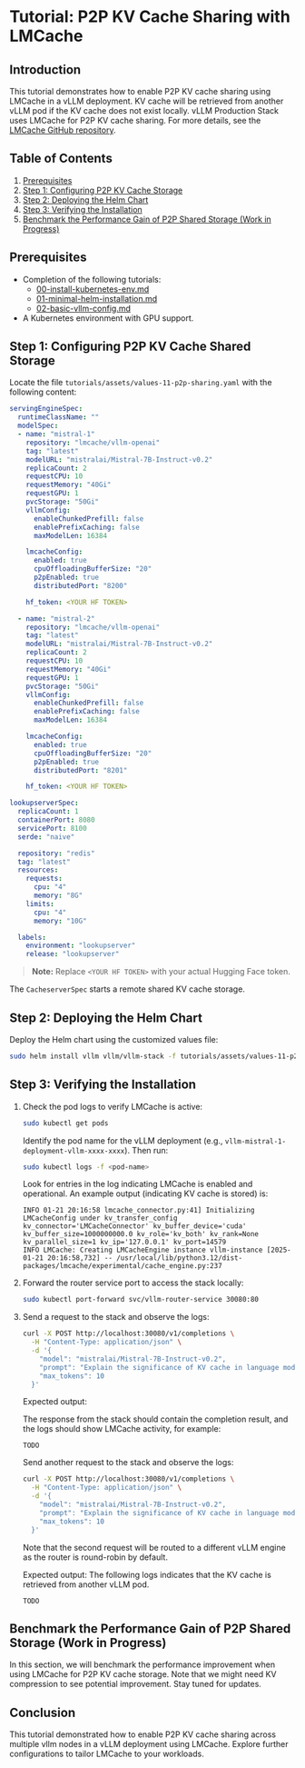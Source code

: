 # Tutorial: P2P KV Cache Sharing with LMCache

## Introduction

This tutorial demonstrates how to enable P2P KV cache sharing using LMCache in a vLLM deployment. KV cache will be retrieved from another vLLM pod if the KV cache does not exist locally.
vLLM Production Stack uses LMCache for P2P KV cache sharing. For more details, see the [LMCache GitHub repository](https://github.com/LMCache/LMCache).

## Table of Contents

1. [Prerequisites](#prerequisites)
2. [Step 1: Configuring P2P KV Cache Storage](#step-1-configuring-p2p-kv-cache-shared-storage)
3. [Step 2: Deploying the Helm Chart](#step-2-deploying-the-helm-chart)
4. [Step 3: Verifying the Installation](#step-3-verifying-the-installation)
5. [Benchmark the Performance Gain of P2P Shared Storage (Work in Progress)](#benchmark-the-performance-gain-of-p2p-shared-storage-work-in-progress)

## Prerequisites

- Completion of the following tutorials:
  - [00-install-kubernetes-env.md](00-install-kubernetes-env.md)
  - [01-minimal-helm-installation.md](01-minimal-helm-installation.md)
  - [02-basic-vllm-config.md](02-basic-vllm-config.md)
- A Kubernetes environment with GPU support.

## Step 1: Configuring P2P KV Cache Shared Storage

Locate the file `tutorials/assets/values-11-p2p-sharing.yaml` with the following content:

```yaml
servingEngineSpec:
  runtimeClassName: ""
  modelSpec:
  - name: "mistral-1"
    repository: "lmcache/vllm-openai"
    tag: "latest"
    modelURL: "mistralai/Mistral-7B-Instruct-v0.2"
    replicaCount: 2
    requestCPU: 10
    requestMemory: "40Gi"
    requestGPU: 1
    pvcStorage: "50Gi"
    vllmConfig:
      enableChunkedPrefill: false
      enablePrefixCaching: false
      maxModelLen: 16384

    lmcacheConfig:
      enabled: true
      cpuOffloadingBufferSize: "20"
      p2pEnabled: true
      distributedPort: "8200"

    hf_token: <YOUR HF TOKEN>

  - name: "mistral-2"
    repository: "lmcache/vllm-openai"
    tag: "latest"
    modelURL: "mistralai/Mistral-7B-Instruct-v0.2"
    replicaCount: 2
    requestCPU: 10
    requestMemory: "40Gi"
    requestGPU: 1
    pvcStorage: "50Gi"
    vllmConfig:
      enableChunkedPrefill: false
      enablePrefixCaching: false
      maxModelLen: 16384

    lmcacheConfig:
      enabled: true
      cpuOffloadingBufferSize: "20"
      p2pEnabled: true
      distributedPort: "8201"

    hf_token: <YOUR HF TOKEN>

lookupserverSpec:
  replicaCount: 1
  containerPort: 8080
  servicePort: 8100
  serde: "naive"

  repository: "redis"
  tag: "latest"
  resources:
    requests:
      cpu: "4"
      memory: "8G"
    limits:
      cpu: "4"
      memory: "10G"

  labels:
    environment: "lookupserver"
    release: "lookupserver"

```

> **Note:** Replace `<YOUR HF TOKEN>` with your actual Hugging Face token.

The `CacheserverSpec` starts a remote shared KV cache storage.

## Step 2: Deploying the Helm Chart

Deploy the Helm chart using the customized values file:

```bash
sudo helm install vllm vllm/vllm-stack -f tutorials/assets/values-11-p2p-sharing.yaml
```

## Step 3: Verifying the Installation

1. Check the pod logs to verify LMCache is active:

   ```bash
   sudo kubectl get pods
   ```

   Identify the pod name for the vLLM deployment (e.g., `vllm-mistral-1-deployment-vllm-xxxx-xxxx`). Then run:

   ```bash
   sudo kubectl logs -f <pod-name>
   ```

   Look for entries in the log indicating LMCache is enabled and operational. An example output (indicating KV cache is stored) is:

   ```plaintext
   INFO 01-21 20:16:58 lmcache_connector.py:41] Initializing LMCacheConfig under kv_transfer_config kv_connector='LMCacheConnector' kv_buffer_device='cuda' kv_buffer_size=1000000000.0 kv_role='kv_both' kv_rank=None kv_parallel_size=1 kv_ip='127.0.0.1' kv_port=14579
   INFO LMCache: Creating LMCacheEngine instance vllm-instance [2025-01-21 20:16:58,732] -- /usr/local/lib/python3.12/dist-packages/lmcache/experimental/cache_engine.py:237
   ```

2. Forward the router service port to access the stack locally:

   ```bash
   sudo kubectl port-forward svc/vllm-router-service 30080:80
   ```

3. Send a request to the stack and observe the logs:

   ```bash
   curl -X POST http://localhost:30080/v1/completions \
     -H "Content-Type: application/json" \
     -d '{
       "model": "mistralai/Mistral-7B-Instruct-v0.2",
       "prompt": "Explain the significance of KV cache in language models.",
       "max_tokens": 10
     }'
   ```

   Expected output:

   The response from the stack should contain the completion result, and the logs should show LMCache activity, for example:

   ```plaintext
   TODO
   ```

   Send another request to the stack and observe the logs:

   ```bash
   curl -X POST http://localhost:30080/v1/completions \
     -H "Content-Type: application/json" \
     -d '{
       "model": "mistralai/Mistral-7B-Instruct-v0.2",
       "prompt": "Explain the significance of KV cache in language models.",
       "max_tokens": 10
     }'
   ```

   Note that the second request will be routed to a different vLLM engine as the router is round-robin by default.

   Expected output:
   The following logs indicates that the KV cache is retrieved from another vLLM pod.

   ```plaintext
   TODO
   ```

## Benchmark the Performance Gain of P2P Shared Storage (Work in Progress)

In this section, we will benchmark the performance improvement when using LMCache for P2P KV cache storage. Note that we might need KV compression to see potential improvement. Stay tuned for updates.

## Conclusion

This tutorial demonstrated how to enable P2P KV cache sharing across multiple vllm nodes in a vLLM deployment using LMCache. Explore further configurations to tailor LMCache to your workloads.
